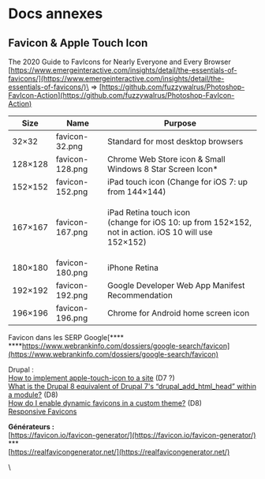 # Docs annexes

## Favicon & Apple Touch Icon

The 2020 Guide to FavIcons for Nearly Everyone and Every Browser\
[https://www.emergeinteractive.com/insights/detail/the-essentials-of-favicons/](https://www.emergeinteractive.com/insights/detail/the-essentials-of-favicons/)\
\=> [https://github.com/fuzzywalrus/Photoshop-FavIcon-Action](https://github.com/fuzzywalrus/Photoshop-FavIcon-Action)

| **Size** | **Name**        | **Purpose**                                                                                                    |
| -------- | --------------- | -------------------------------------------------------------------------------------------------------------- |
| 32×32    | favicon-32.png  | Standard for most desktop browsers                                                                             |
| 128×128  | favicon-128.png | Chrome Web Store icon & Small Windows 8 Star Screen Icon\*                                                     |
| 152×152  | favicon-152.png | iPad touch icon (Change for iOS 7: up from 144×144)                                                            |
| 167×167  | favicon-167.png | <p>iPad Retina touch icon<br> (change for iOS 10: up from 152×152, not in action. iOS 10 will use 152×152)</p> |
| 180×180  | favicon-180.png | iPhone Retina                                                                                                  |
| 192×192  | favicon-192.png | Google Developer Web App Manifest Recommendation                                                               |
| 196×196  | favicon-196.png | Chrome for Android home screen icon                                                                            |

Favicon dans les SERP Google[****\
****https://www.webrankinfo.com/dossiers/google-search/favicon](https://www.webrankinfo.com/dossiers/google-search/favicon)

Drupal :\
[How to implement apple-touch-icon to a site](https://drupal.stackexchange.com/questions/34845/how-to-implement-apple-touch-icon-to-a-site) (D7 ?)\
[What is the Drupal 8 equivalent of Drupal 7's “drupal\_add\_html\_head” within a module?](https://stackoverflow.com/questions/36905114/what-is-the-drupal-8-equivalent-of-drupal-7s-drupal-add-html-head-within-a-mo) (D8)\
[How do I enable dynamic favicons in a custom theme?](https://drupal.stackexchange.com/questions/278181/how-do-i-enable-dynamic-favicons-in-a-custom-theme) (D8)\
[Responsive Favicons](https://www.drupal.org/project/responsive\_favicons)

**Générateurs :** \
[https://favicon.io/favicon-generator/](https://favicon.io/favicon-generator/) \*\*\*\
[https://realfavicongenerator.net/](https://realfavicongenerator.net/)

\


